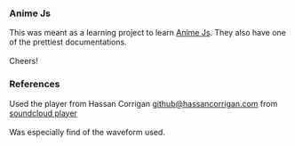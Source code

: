 ### Anime Js

This was meant as a learning project to learn [Anime Js](https://animejs.com/).
They also have one of the prettiest documentations.<br></br>
Cheers!



### References

Used the player from Hassan Corrigan <github@hassancorrigan.com> from [soundcloud player](https://github.com/HassanCorrigan/soundcloud-player)
<br></br>Was especially find of the waveform used.
